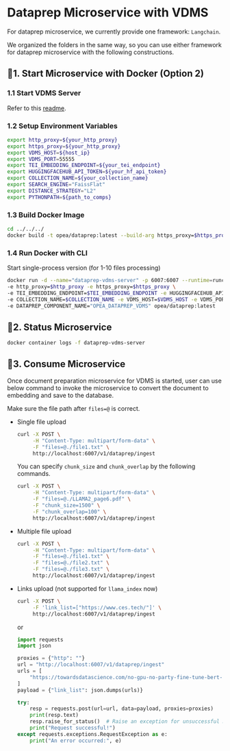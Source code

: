 # Dataprep Microservice with VDMS

For dataprep microservice, we currently provide one framework: `Langchain`.

<!-- We also provide `Langchain_ray` which uses ray to parallel the data prep for multi-file performance improvement(observed 5x - 15x speedup by processing 1000 files/links.). -->

We organized the folders in the same way, so you can use either framework for dataprep microservice with the following constructions.

## 🚀1. Start Microservice with Docker (Option 2)

### 1.1 Start VDMS Server

Refer to this [readme](../../third_parties/vdms/src/README.md).

### 1.2 Setup Environment Variables

```bash
export http_proxy=${your_http_proxy}
export https_proxy=${your_http_proxy}
export VDMS_HOST=${host_ip}
export VDMS_PORT=55555
export TEI_EMBEDDING_ENDPOINT=${your_tei_endpoint}
export HUGGINGFACEHUB_API_TOKEN=${your_hf_api_token}
export COLLECTION_NAME=${your_collection_name}
export SEARCH_ENGINE="FaissFlat"
export DISTANCE_STRATEGY="L2"
export PYTHONPATH=${path_to_comps}
```

### 1.3 Build Docker Image

```bash
cd ../../../
docker build -t opea/dataprep:latest --build-arg https_proxy=$https_proxy --build-arg http_proxy=$http_proxy -f comps/dataprep/src/Dockerfile .
```

### 1.4 Run Docker with CLI

Start single-process version (for 1-10 files processing)

```bash
docker run -d --name="dataprep-vdms-server" -p 6007:6007 --runtime=runc --ipc=host \
-e http_proxy=$http_proxy -e https_proxy=$https_proxy \
-e TEI_EMBEDDING_ENDPOINT=$TEI_EMBEDDING_ENDPOINT -e HUGGINGFACEHUB_API_TOKEN=${HUGGINGFACEHUB_API_TOKEN} \
-e COLLECTION_NAME=$COLLECTION_NAME -e VDMS_HOST=$VDMS_HOST -e VDMS_PORT=$VDMS_PORT \
-e DATAPREP_COMPONENT_NAME="OPEA_DATAPREP_VDMS" opea/dataprep:latest
```

## 🚀2. Status Microservice

```bash
docker container logs -f dataprep-vdms-server
```

## 🚀3. Consume Microservice

Once document preparation microservice for VDMS is started, user can use below command to invoke the microservice to convert the document to embedding and save to the database.

Make sure the file path after `files=@` is correct.

- Single file upload

  ```bash
  curl -X POST \
       -H "Content-Type: multipart/form-data" \
       -F "files=@./file1.txt" \
       http://localhost:6007/v1/dataprep/ingest
  ```

  You can specify `chunk_size` and `chunk_overlap` by the following commands.

  ```bash
  curl -X POST \
       -H "Content-Type: multipart/form-data" \
       -F "files=@./LLAMA2_page6.pdf" \
       -F "chunk_size=1500" \
       -F "chunk_overlap=100" \
       http://localhost:6007/v1/dataprep/ingest
  ```

- Multiple file upload

  ```bash
  curl -X POST \
       -H "Content-Type: multipart/form-data" \
       -F "files=@./file1.txt" \
       -F "files=@./file2.txt" \
       -F "files=@./file3.txt" \
       http://localhost:6007/v1/dataprep/ingest
  ```

- Links upload (not supported for `llama_index` now)

  ```bash
  curl -X POST \
       -F 'link_list=["https://www.ces.tech/"]' \
       http://localhost:6007/v1/dataprep/ingest
  ```

  or

  ```python
  import requests
  import json

  proxies = {"http": ""}
  url = "http://localhost:6007/v1/dataprep/ingest"
  urls = [
      "https://towardsdatascience.com/no-gpu-no-party-fine-tune-bert-for-sentiment-analysis-with-vertex-ai-custom-jobs-d8fc410e908b?source=rss----7f60cf5620c9---4"
  ]
  payload = {"link_list": json.dumps(urls)}

  try:
      resp = requests.post(url=url, data=payload, proxies=proxies)
      print(resp.text)
      resp.raise_for_status()  # Raise an exception for unsuccessful HTTP status codes
      print("Request successful!")
  except requests.exceptions.RequestException as e:
      print("An error occurred:", e)
  ```
